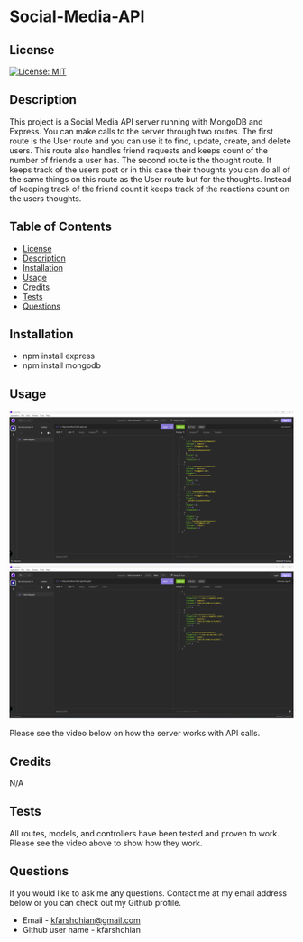 

  # Social-Media-API

  ## License
  [![License: MIT](https://img.shields.io/badge/License-MIT-yellow.svg)](https://opensource.org/licenses/MIT)

  ## Description
  This project is a Social Media API server running with MongoDB and Express. You can make calls to the server through two routes. The first route is the User route and you can use it to find, update, create, and delete users. This route also handles friend requests and keeps count of the number of friends a user has. The second route is the thought route. It keeps track of the users post or in this case their thoughts you can do all of the same things on this route as the User route but for the thoughts. Instead of keeping track of the friend count it keeps track of the reactions count on the users thoughts.

  ## Table of Contents
  - [License](#License)
  - [Description](#Description)
  - [Installation](#installation)
  - [Usage](#Usage)
  - [Credits](#credits)
  - [Tests](#Tests)
  - [Questions](#Questions)
  
  ## Installation
  - npm install express
  - npm install mongodb

  ## Usage
  ![alttext](./assets/images/site1.png)
  ![alttext](./assets/images/site2.png)
  
  Please see the video below on how the server works with API calls. 
  
  ## Credits
  N/A

  ## Tests
  All routes, models, and controllers have been tested and proven to work. Please see the video above to show how they work. 

  ## Questions
  If you would like to ask me any questions. Contact me at my email address below or you can check out my Github profile.
  - Email - kfarshchian@gmail.com
  - Github user name - kfarshchian
  
  
